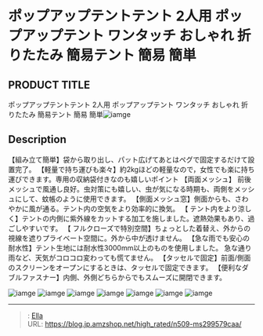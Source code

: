 # ポップアップテントテント 2人用 ポップアップテント ワンタッチ おしゃれ 折りたたみ 簡易テント 簡易 簡単


## PRODUCT TITLE 

ポップアップテントテント 2人用 ポップアップテント ワンタッチ おしゃれ 折りたたみ 簡易テント 簡易 簡単![iamge](https://b2bfiles1.gigab2b.cn/image/wkseller/305/20230314_70a95c35581257a100f3bc28818f3162.jpg)

## Description

【組み立て簡単】袋から取り出し、パット広げてあとはペグで固定するだけて設置完了。
【軽量で持ち運びも楽々】約2kgほどの軽量なので，女性でも楽に持ち運びできます。専用の収納袋付きなのも嬉しいポイント
【両面メッシュ】 前後メッシュで風通し良好。虫対策にも嬉しい、虫が気になる時期も、両側をメッシュにして、蚊帳のように使用できます。
【側面メッシュ窓】側面からも、さわやかに風が通る。テント内の空気をより効率的に換気。
【 テント内をより涼しく】テントの内側に紫外線をカットする加工を施しました。遮熱効果もあり、過ごしやすいです。
【 フルクローズで特別空間】ちょっとした着替え、外からの視線を遮りプライベート空間に。外から中が透けません。
【急な雨でも安心の耐水性】テント生地には耐水性3000mm以上のものを使用しました。 急な通り雨など、天気がコロコロ変わっても慌てません。
【タッセルで固定】前面/側面のスクリーンをオープンにするときは、タッセルで固定できます。
【便利なダブルファスナー】内側、外側どちらからでもスムーズに開閉できます。

![iamge](https://b2bfiles1.gigab2b.cn/image/wkseller/305/20230301_eb62073e40fc364274f14ac2a1c79a50.jpg)
![iamge](https://b2bfiles1.gigab2b.cn/image/wkseller/305/20230301_d4a482bfa62bf17731a1246798204100.jpg)
![iamge](https://b2bfiles1.gigab2b.cn/image/wkseller/305/20230301_6e303ee3b302ac4e8a6b6ab9ecea06be.jpg)
![iamge](https://b2bfiles1.gigab2b.cn/image/wkseller/305/20230301_96c3a73479d434cf1f992711e0057a52.jpg)
![iamge](https://b2bfiles1.gigab2b.cn/image/wkseller/305/20230301_d0288e2fba5863d1ae71c0070fd07dc8.jpg)
![iamge](https://b2bfiles1.gigab2b.cn/image/wkseller/305/20230314_a6b294907497320c2dc66da49365b451.jpg)
![iamge](https://b2bfiles1.gigab2b.cn/image/wkseller/305/20230314_02341d7cb43a54a62373bfb5ef322de6.jpg)


---

> : [Ella](https://blog.jp.amzshop.net/)  
> URL: https://blog.jp.amzshop.net/high_rated/n509-ms299579caa/  

